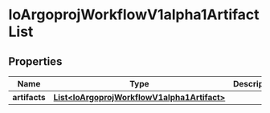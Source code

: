 

# IoArgoprojWorkflowV1alpha1ArtifactList


## Properties

Name | Type | Description | Notes
------------ | ------------- | ------------- | -------------
**artifacts** | [**List&lt;IoArgoprojWorkflowV1alpha1Artifact&gt;**](IoArgoprojWorkflowV1alpha1Artifact.md) |  | 



